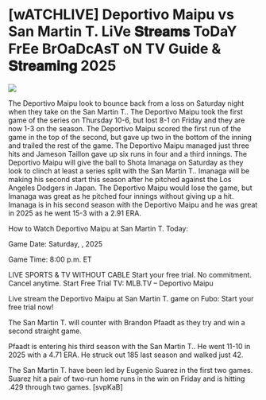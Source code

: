 # [wATCHLIVE] Deportivo Maipu vs San Martin T. LiVe 𝐒𝐭𝐫𝐞𝐚𝐦𝐬 ToDaY FrEe BrOaDcAsT oN TV Guide & 𝐒𝐭𝐫𝐞𝐚𝐦𝐢𝐧𝐠  2025  
  
  
[![](https://i.imgur.com/qSNzIqt.png)](https://movie.rssnews.media/Itwhtrq.php)  
  
The Deportivo Maipu look to bounce back from a loss on Saturday night when they take on the San Martin T.. The Deportivo Maipu took the first game of the series on Thursday 10-6, but lost 8-1 on Friday and they are now 1-3 on the season. The Deportivo Maipu scored the first run of the game in the top of the second, but gave up two in the bottom of the inning and trailed the rest of the game. The Deportivo Maipu managed just three hits and Jameson Taillon gave up six runs in four and a third innings. The Deportivo Maipu will give the ball to Shota Imanaga on Saturday as they look to clinch at least a series split with the San Martin T.. Imanaga will be making his second start this season after he pitched against the Los Angeles Dodgers in Japan. The Deportivo Maipu would lose the game, but Imanaga was great as he pitched four innings without giving up a hit. Imanaga is in his second season with the Deportivo Maipu and he was great in 2025 as he went 15-3 with a 2.91 ERA.

How to Watch Deportivo Maipu at San Martin T. Today:

Game Date: Saturday, , 2025

Game Time: 8:00 p.m. ET

LIVE SPORTS & TV WITHOUT CABLE
Start your free trial. No commitment. Cancel anytime.
Start Free Trial
TV: MLB.TV – Deportivo Maipu

Live stream the Deportivo Maipu at San Martin T. game on Fubo: Start your free trial now!

The San Martin T. will counter with Brandon Pfaadt as they try and win a second straight game.

Pfaadt is entering his third season with the San Martin T.. He went 11-10 in 2025 with a 4.71 ERA. He struck out 185 last season and walked just 42.

The San Martin T. have been led by Eugenio Suarez in the first two games. Suarez hit a pair of two-run home runs in the win on Friday and is hitting .429 through two games. [svpKaB]